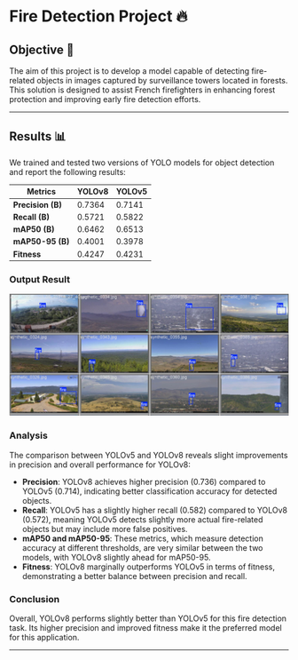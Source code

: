 # Fire Detection Project 🔥

## Objective 🎯
The aim of this project is to develop a model capable of detecting fire-related objects in images captured by surveillance towers located in forests. This solution is designed to assist French firefighters in enhancing forest protection and improving early fire detection efforts.

---

## Results 📊
We trained and tested two versions of YOLO models for object detection and report the following results:

| **Metrics**          | **YOLOv8**           | **YOLOv5**           |
|-----------------------|----------------------|----------------------|
| **Precision (B)**     | 0.7364              | 0.7141              |
| **Recall (B)**        | 0.5721              | 0.5822              |
| **mAP50 (B)**         | 0.6462              | 0.6513              |
| **mAP50-95 (B)**      | 0.4001              | 0.3978              |
| **Fitness**           | 0.4247              | 0.4231              |

### Output Result
![Output Result](Output_result.png)

### Analysis
The comparison between YOLOv5 and YOLOv8 reveals slight improvements in precision and overall performance for YOLOv8:

- **Precision**: YOLOv8 achieves higher precision (0.736) compared to YOLOv5 (0.714), indicating better classification accuracy for detected objects.
- **Recall**: YOLOv5 has a slightly higher recall (0.582) compared to YOLOv8 (0.572), meaning YOLOv5 detects slightly more actual fire-related objects but may include more false positives.
- **mAP50 and mAP50-95**: These metrics, which measure detection accuracy at different thresholds, are very similar between the two models, with YOLOv8 slightly ahead for mAP50-95.
- **Fitness**: YOLOv8 marginally outperforms YOLOv5 in terms of fitness, demonstrating a better balance between precision and recall.

### Conclusion
Overall, YOLOv8 performs slightly better than YOLOv5 for this fire detection task. Its higher precision and improved fitness make it the preferred model for this application.

---


   

